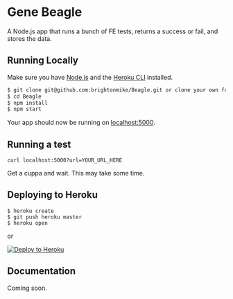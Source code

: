 # Gene Beagle

A Node.js app that runs a bunch of FE tests, returns a success or fail, and stores the data.

## Running Locally

Make sure you have [Node.js](http://nodejs.org/) and the [Heroku CLI](https://cli.heroku.com/) installed.

```sh
$ git clone git@github.com:brightonmike/Beagle.git or clone your own fork
$ cd Beagle
$ npm install
$ npm start
```

Your app should now be running on [localhost:5000](http://localhost:5000/).

## Running a test

`curl localhost:5000?url=YOUR_URL_HERE`

Get a cuppa and wait. This may take some time.

## Deploying to Heroku

```
$ heroku create
$ git push heroku master
$ heroku open
```
or

[![Deploy to Heroku](https://www.herokucdn.com/deploy/button.png)](https://heroku.com/deploy)

## Documentation

Coming soon.